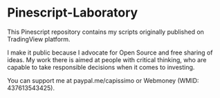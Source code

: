 # Pinescript-Laboratory
This Pinescript repository contains my scripts originally published on TradingView platform. 

I make it public because I advocate for Open Source and free sharing of ideas. My work there is aimed at people with critical thinking, who are capable to take responsible decisions when it comes to investing. 

You can support me at paypal.me/capissimo or Webmoney (WMID: 437613543425). 
